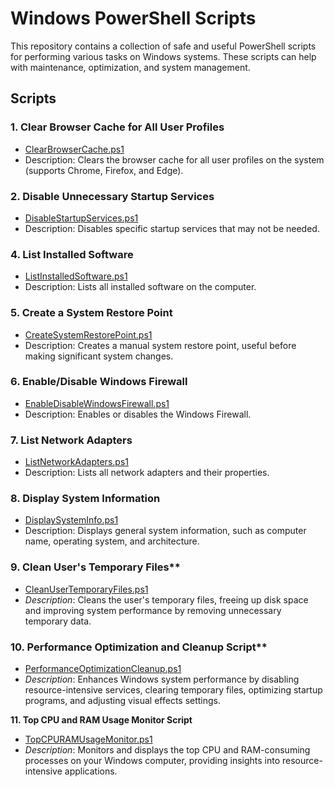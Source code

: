 # Windows PowerShell Scripts

This repository contains a collection of safe and useful PowerShell scripts for performing various tasks on Windows systems. These scripts can help with maintenance, optimization, and system management.

## Scripts

### 1. Clear Browser Cache for All User Profiles

- [ClearBrowserCache.ps1](/ClearBrowserCache.ps1)
- Description: Clears the browser cache for all user profiles on the system (supports Chrome, Firefox, and Edge).

### 2. Disable Unnecessary Startup Services

- [DisableStartupServices.ps1](/Powershell%20Scripts/PowerShell_Scripts/DisableStartupServices.ps1)
- Description: Disables specific startup services that may not be needed.

### 4. List Installed Software

- [ListInstalledSoftware.ps1](/Powershell%20Scripts/PowerShell_Scripts//ListInstalledSoftware.ps1)
- Description: Lists all installed software on the computer.

### 5. Create a System Restore Point

- [CreateSystemRestorePoint.ps1](/Powershell%20Scripts/PowerShell_Scripts/CreateSystemRestorePoint.ps1)
- Description: Creates a manual system restore point, useful before making significant system changes.

### 6. Enable/Disable Windows Firewall

- [EnableDisableWindowsFirewall.ps1](/Powershell%20Scripts/PowerShell_Scripts/EnableDisableWindowsFirewall.ps1)
- Description: Enables or disables the Windows Firewall.

### 7. List Network Adapters

- [ListNetworkAdapters.ps1](/Powershell%20Scripts/PowerShell_Scripts/ListNetworkAdapters.ps1)
- Description: Lists all network adapters and their properties.

### 8. Display System Information

- [DisplaySystemInfo.ps1](/Powershell%20Scripts/PowerShell_Scripts/DisplaySystemInfo.ps1)
- Description: Displays general system information, such as computer name, operating system, and architecture.

### 9. Clean User's Temporary Files**

- [CleanUserTemporaryFiles.ps1](/Powershell%20Scripts/PowerShell_Scripts/CleanUserTemporaryFiles.ps1)
- *Description*: Cleans the user's temporary files, freeing up disk space and improving system performance by removing unnecessary temporary data.

### 10. Performance Optimization and Cleanup Script**

- [PerformanceOptimizationCleanup.ps1](/Powershell%20Scripts/PowerShell_Scripts/PerformanceOptimizationCleanup.ps1)
- *Description*: Enhances Windows system performance by disabling resource-intensive services, clearing temporary files, optimizing startup programs, and adjusting visual effects settings.

**11. Top CPU and RAM Usage Monitor Script**

- [TopCPURAMUsageMonitor.ps1](/Powershell%20Scripts/PowerShell_Scripts/TopCPURAMUsageMonitor.ps1)
- *Description*: Monitors and displays the top CPU and RAM-consuming processes on your Windows computer, providing insights into resource-intensive applications.




